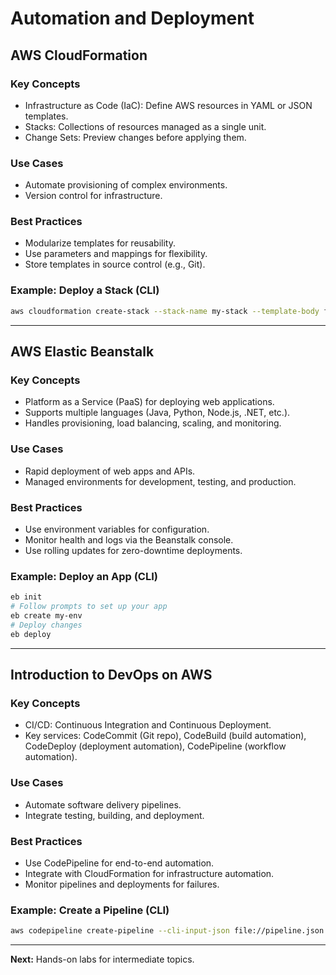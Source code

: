 # Automation and Deployment

## AWS CloudFormation
### Key Concepts
- Infrastructure as Code (IaC): Define AWS resources in YAML or JSON templates.
- Stacks: Collections of resources managed as a single unit.
- Change Sets: Preview changes before applying them.

### Use Cases
- Automate provisioning of complex environments.
- Version control for infrastructure.

### Best Practices
- Modularize templates for reusability.
- Use parameters and mappings for flexibility.
- Store templates in source control (e.g., Git).

### Example: Deploy a Stack (CLI)
```sh
aws cloudformation create-stack --stack-name my-stack --template-body file://template.yaml
```

---

## AWS Elastic Beanstalk
### Key Concepts
- Platform as a Service (PaaS) for deploying web applications.
- Supports multiple languages (Java, Python, Node.js, .NET, etc.).
- Handles provisioning, load balancing, scaling, and monitoring.

### Use Cases
- Rapid deployment of web apps and APIs.
- Managed environments for development, testing, and production.

### Best Practices
- Use environment variables for configuration.
- Monitor health and logs via the Beanstalk console.
- Use rolling updates for zero-downtime deployments.

### Example: Deploy an App (CLI)
```sh
eb init
# Follow prompts to set up your app
eb create my-env
# Deploy changes
eb deploy
```

---

## Introduction to DevOps on AWS
### Key Concepts
- CI/CD: Continuous Integration and Continuous Deployment.
- Key services: CodeCommit (Git repo), CodeBuild (build automation), CodeDeploy (deployment automation), CodePipeline (workflow automation).

### Use Cases
- Automate software delivery pipelines.
- Integrate testing, building, and deployment.

### Best Practices
- Use CodePipeline for end-to-end automation.
- Integrate with CloudFormation for infrastructure automation.
- Monitor pipelines and deployments for failures.

### Example: Create a Pipeline (CLI)
```sh
aws codepipeline create-pipeline --cli-input-json file://pipeline.json
```

---

**Next:** Hands-on labs for intermediate topics.